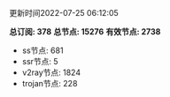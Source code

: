 更新时间2022-07-25 06:12:05

**总订阅: 378**
**总节点: 15276**
**有效节点: 2738**
- ss节点: 681
- ssr节点: 5
- v2ray节点: 1824
- trojan节点: 228
